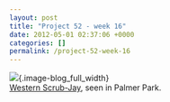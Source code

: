 ```yaml
---
layout: post
title: "Project 52 - week 16"
date: 2012-05-01 02:37:06 +0000
categories: []
permalink: /project-52-week-16
---
```




![](http://reluctanthacker.rollett.org/sites/default/files/styles/blog_full_width/public/western_scrub_jay.jpg){.image-blog_full_width}\
[Western Scrub-Jay](http://www.birdguide.com/brdpgs/480.htm), seen in
Palmer Park.





